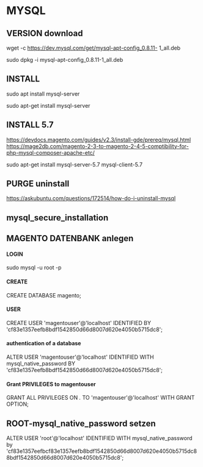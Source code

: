 # MYSQL

## VERSION download

wget -c https://dev.mysql.com/get/mysql-apt-config_0.8.11-
1_all.deb

sudo dpkg -i mysql-apt-config_0.8.11-1_all.deb

## INSTALL

sudo apt install mysql-server

sudo apt-get install mysql-server

## INSTALL 5.7 

https://devdocs.magento.com/guides/v2.3/install-gde/prereq/mysql.html
https://mage2db.com/magento-2-3-to-magento-2-4-5-comptibility-for-php-mysql-composer-apache-etc/

sudo apt-get install mysql-server-5.7 mysql-client-5.7

## PURGE  uninstall

https://askubuntu.com/questions/172514/how-do-i-uninstall-mysql

## mysql_secure_installation

## MAGENTO DATENBANK anlegen

#### LOGIN
sudo mysql -u root -p

#### CREATE
CREATE DATABASE magento;

#### USER

CREATE USER 'magentouser'@'localhost' IDENTIFIED BY
'cf83e1357eefb8bdf1542850d66d8007d620e4050b5715dc8';

#### authentication of a database
ALTER USER 'magentouser'@'localhost' IDENTIFIED WITH
mysql_native_password BY 'cf83e1357eefb8bdf1542850d66d8007d620e4050b5715dc8';

#### Grant PRIVILEGES to magentouser

GRANT ALL PRIVILEGES ON *.* TO 'magentouser'@'localhost' WITH
GRANT OPTION;

## ROOT-mysql_native_password setzen

ALTER USER 'root'@'localhost' IDENTIFIED WITH mysql_native_password by 'cf83e1357eefbcf83e1357eefb8bdf1542850d66d8007d620e4050b5715dc88bdf1542850d66d8007d620e4050b5715dc8';
